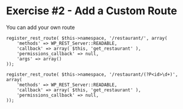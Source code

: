 # Exercise #2 - Add a Custom Route

You can add your own route 

	register_rest_route( $this->namespace, '/restaurant/', array(
		'methods' => WP_REST_Server::READABLE,
		'callback' => array( $this, 'get_restaurant' ),
		'permissions_callback' => null,
		'args' => array()
	));

	register_rest_route( $this->namespace, '/restaurant/(?P<id>\d+)', array(
		'methods' => WP_REST_Server::READABLE,
		'callback' => array( $this, 'get_restaurant' ),
		'permissions_callback' => null,
	));
